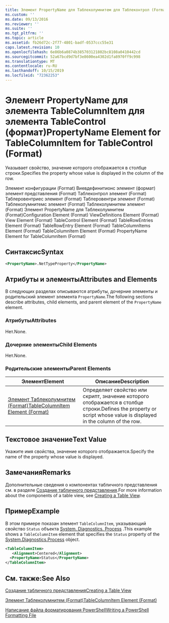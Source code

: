 ```yaml
---
title: Элемент PropertyName для Таблеколумнитем для Таблеконтрол (Format) | Документация Майкрософт
ms.custom: ''
ms.date: 09/13/2016
ms.reviewer: ''
ms.suite: ''
ms.tgt_pltfrm: ''
ms.topic: article
ms.assetid: fb26d72c-2f77-4801-badf-0537ccc55e31
caps.latest.revision: 10
ms.openlocfilehash: 6e86b6a0874b385703121802bc8108a0410442cd
ms.sourcegitcommit: 52a67bcd9d7bf3e8600ea4302d1fa8970ff9c998
ms.translationtype: MT
ms.contentlocale: ru-RU
ms.lasthandoff: 10/15/2019
ms.locfileid: "72362253"
---
```

# <a name="propertyname-element-for-tablecolumnitem-for-tablecontrol-format"></a><span data-ttu-id="68bad-102">Элемент PropertyName для элемента TableColumnItem для элемента TableControl (формат)</span><span class="sxs-lookup"><span data-stu-id="68bad-102">PropertyName Element for TableColumnItem for TableControl (Format)</span></span>

<span data-ttu-id="68bad-103">Указывает свойство, значение которого отображается в столбце строки.</span><span class="sxs-lookup"><span data-stu-id="68bad-103">Specifies the property whose value is displayed in the column of the row.</span></span>

<span data-ttu-id="68bad-104">Элемент конфигурации (Format) Виевдефинитионс элемент (формат) элемент представления (Format) Таблеконтрол элемент (Format) Таблеровентриес элемент (Format) Таблеровентри элемент (Format) Таблеколумнитемс элемент (Format) Таблеколумнитем элемент (Format) Элемент PropertyName для Таблеколумнитем (Format)</span><span class="sxs-lookup"><span data-stu-id="68bad-104">Configuration Element (Format) ViewDefinitions Element (Format) View Element (Format) TableControl Element (Format) TableRowEntries Element (Format) TableRowEntry Element (Format) TableColumnItems Element (Format) TableColumnItem Element (Format) PropertyName Element for TableColumnItem (Format)</span></span>

## <a name="syntax"></a><span data-ttu-id="68bad-105">Синтаксис</span><span class="sxs-lookup"><span data-stu-id="68bad-105">Syntax</span></span>

```xml
<PropertyName>.NetTypeProperty</PropertyName>
```

## <a name="attributes-and-elements"></a><span data-ttu-id="68bad-106">Атрибуты и элементы</span><span class="sxs-lookup"><span data-stu-id="68bad-106">Attributes and Elements</span></span>

<span data-ttu-id="68bad-107">В следующих разделах описываются атрибуты, дочерние элементы и родительский элемент элемента `PropertyName`.</span><span class="sxs-lookup"><span data-stu-id="68bad-107">The following sections describe attributes, child elements, and parent element of the `PropertyName` element.</span></span>

### <a name="attributes"></a><span data-ttu-id="68bad-108">Атрибуты</span><span class="sxs-lookup"><span data-stu-id="68bad-108">Attributes</span></span>

<span data-ttu-id="68bad-109">Нет.</span><span class="sxs-lookup"><span data-stu-id="68bad-109">None.</span></span>

### <a name="child-elements"></a><span data-ttu-id="68bad-110">Дочерние элементы</span><span class="sxs-lookup"><span data-stu-id="68bad-110">Child Elements</span></span>

<span data-ttu-id="68bad-111">Нет.</span><span class="sxs-lookup"><span data-stu-id="68bad-111">None.</span></span>

### <a name="parent-elements"></a><span data-ttu-id="68bad-112">Родительские элементы</span><span class="sxs-lookup"><span data-stu-id="68bad-112">Parent Elements</span></span>

|<span data-ttu-id="68bad-113">Элемент</span><span class="sxs-lookup"><span data-stu-id="68bad-113">Element</span></span>|<span data-ttu-id="68bad-114">Описание</span><span class="sxs-lookup"><span data-stu-id="68bad-114">Description</span></span>|
|-------------|-----------------|
|[<span data-ttu-id="68bad-115">Элемент Таблеколумнитем (Format)</span><span class="sxs-lookup"><span data-stu-id="68bad-115">TableColumnItem Element (Format)</span></span>](./tablecolumnitem-element-for-tablecolumnitems-for-tablecontrol-format.md)|<span data-ttu-id="68bad-116">Определяет свойство или скрипт, значение которого отображается в столбце строки.</span><span class="sxs-lookup"><span data-stu-id="68bad-116">Defines the property or script whose value is displayed in the column of the row.</span></span>|

## <a name="text-value"></a><span data-ttu-id="68bad-117">Текстовое значение</span><span class="sxs-lookup"><span data-stu-id="68bad-117">Text Value</span></span>

<span data-ttu-id="68bad-118">Укажите имя свойства, значение которого отображается.</span><span class="sxs-lookup"><span data-stu-id="68bad-118">Specify the name of the property whose value is displayed.</span></span>

## <a name="remarks"></a><span data-ttu-id="68bad-119">Замечания</span><span class="sxs-lookup"><span data-stu-id="68bad-119">Remarks</span></span>

<span data-ttu-id="68bad-120">Дополнительные сведения о компонентах табличного представления см. в разделе [Создание табличного представления](./creating-a-table-view.md).</span><span class="sxs-lookup"><span data-stu-id="68bad-120">For more information about the components of a table view, see [Creating a Table View](./creating-a-table-view.md).</span></span>

## <a name="example"></a><span data-ttu-id="68bad-121">Пример</span><span class="sxs-lookup"><span data-stu-id="68bad-121">Example</span></span>

<span data-ttu-id="68bad-122">В этом примере показан элемент `TableColumnItem`, указывающий свойство `Status` объекта [System. Diagnostics. Process](/dotnet/api/System.Diagnostics.Process) .</span><span class="sxs-lookup"><span data-stu-id="68bad-122">This example shows a `TableColumnItem` element that specifies the `Status` property of the [System.Diagnostics.Process](/dotnet/api/System.Diagnostics.Process) object.</span></span>

```xml
<TableColumnItem>
   <Alignment>Centered</Alignment>
  <PropertyName>Status</PropertyName>
</TableColumnItem>

```

## <a name="see-also"></a><span data-ttu-id="68bad-123">См. также:</span><span class="sxs-lookup"><span data-stu-id="68bad-123">See Also</span></span>

[<span data-ttu-id="68bad-124">Создание табличного представления</span><span class="sxs-lookup"><span data-stu-id="68bad-124">Creating a Table View</span></span>](./creating-a-table-view.md)

[<span data-ttu-id="68bad-125">Элемент Таблеколумнитем (Format)</span><span class="sxs-lookup"><span data-stu-id="68bad-125">TableColumnItem Element (Format)</span></span>](./tablecolumnitem-element-for-tablecolumnitems-for-tablecontrol-format.md)

[<span data-ttu-id="68bad-126">Написание файла форматирования PowerShell</span><span class="sxs-lookup"><span data-stu-id="68bad-126">Writing a PowerShell Formatting File</span></span>](./writing-a-powershell-formatting-file.md)
